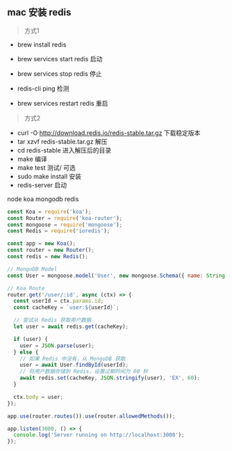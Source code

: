 ## mac 安装 redis 
> 方式1
  - brew install redis
  - brew services start redis 启动
  - brew services stop redis 停止
  - redis-cli ping  检测

  - brew services restart redis 重启
> 方式2
  - curl -O http://download.redis.io/redis-stable.tar.gz  下载稳定版本
  - tar xzvf redis-stable.tar.gz  解压
  - cd redis-stable 进入解压后的目录
  - make 编译
  - make test 测试/ 可选
  - sudo make install 安装
  - redis-server 启动


node koa mongodb redis
  
  ```javascript
  const Koa = require('koa');
  const Router = require('koa-router');
  const mongoose = require('mongoose');
  const Redis = require('ioredis');

  const app = new Koa();
  const router = new Router();
  const redis = new Redis();

  // MongoDB Model
  const User = mongoose.model('User', new mongoose.Schema({ name: String }));

  // Koa Route
  router.get('/user/:id', async (ctx) => {
    const userId = ctx.params.id;
    const cacheKey = `user:${userId}`;

    // 尝试从 Redis 获取用户数据
    let user = await redis.get(cacheKey);

    if (user) {
      user = JSON.parse(user);
    } else {
      // 如果 Redis 中没有，从 MongoDB 获取
      user = await User.findById(userId);
      // 将用户数据存储到 Redis，设置过期时间为 60 秒
      await redis.set(cacheKey, JSON.stringify(user), 'EX', 60);
    }

    ctx.body = user;
  });

  app.use(router.routes()).use(router.allowedMethods());

  app.listen(3000, () => {
    console.log('Server running on http://localhost:3000');
  });

  ```

